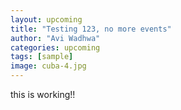 ```yaml
---
layout: upcoming
title: "Testing 123, no more events"
author: "Avi Wadhwa"
categories: upcoming
tags: [sample]
image: cuba-4.jpg
---
```


this is working!!
